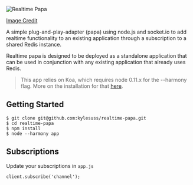![Realtime Papa](http://i.imgur.com/sSknbIf.png)
 
[Image Credit](https://accounts-flickr.yahoo.com/photos/54049036@N00/2838065275)

A simple plug-and-play-adapter (papa) using node.js and socket.io to add realtime functionality to an existing application through a subscription to a shared Redis instance.

Realtime papa is designed to be deployed as a standalone application that can be used in conjunction with any existing application that already uses Redis.

>This app relies on Koa, which requires node 0.11.x for the --harmony flag. More on the installation for that [here](https://github.com/koajs/koa/blob/212137139a5b786bafdbc448d5e485a0ad984349/docs/api/index.md#installation).

## Getting Started

```
$ git clone git@github.com:kylesuss/realtime-papa.git
$ cd realtime-papa
$ npm install
$ node --harmony app
```

## Subscriptions

Update your subscriptions in `app.js`

```
client.subscribe('channel');
```
